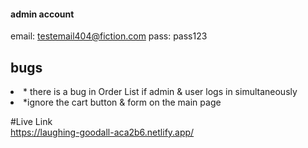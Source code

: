#### admin account
email: testemail404@fiction.com
pass: pass123
## bugs
<li>* there is a bug in Order List if admin & user logs in simultaneously
<li>*ignore the cart button & form on the main page

#Live Link </br>
https://laughing-goodall-aca2b6.netlify.app/